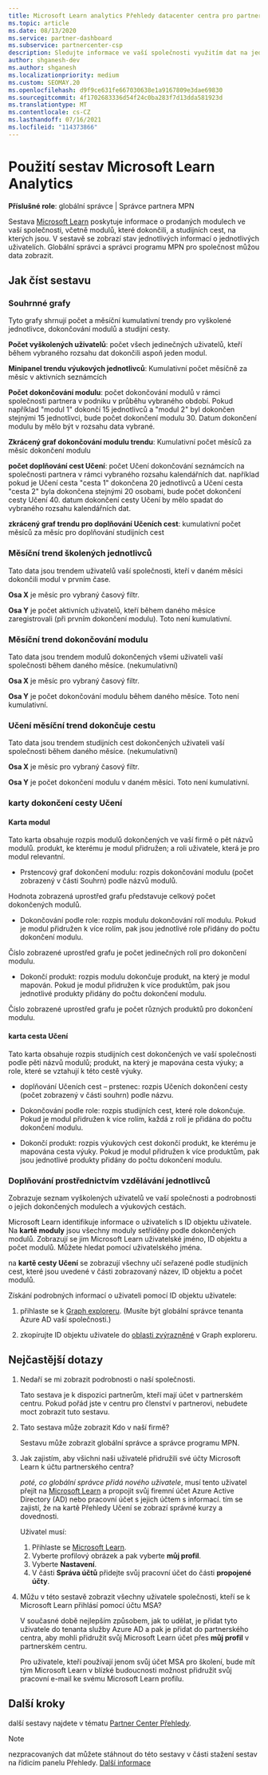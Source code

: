 ```yaml
---
title: Microsoft Learn analytics Přehledy datacenter centra pro partnery
ms.topic: article
ms.date: 08/13/2020
ms.service: partner-dashboard
ms.subservice: partnercenter-csp
description: Sledujte informace ve vaší společnosti využitím dat na jednotlivých školicích, dokončených modulech, dokončených výukových cestách a dalších.
author: shganesh-dev
ms.author: shganesh
ms.localizationpriority: medium
ms.custom: SEOMAY.20
ms.openlocfilehash: d9f9ce631fe667030638e1a9167809e3dae69830
ms.sourcegitcommit: 4f1702683336d54f24c0ba283f7d13dda581923d
ms.translationtype: MT
ms.contentlocale: cs-CZ
ms.lasthandoff: 07/16/2021
ms.locfileid: "114373866"
---
```

# <a name="use-microsoft-learn-analytics-reports"></a>Použití sestav Microsoft Learn Analytics

**Příslušné role**: globální správce | Správce partnera MPN

Sestava [Microsoft Learn](/learn/) poskytuje informace o prodaných modulech ve vaší společnosti, včetně modulů, které dokončili, a studijních cest, na kterých jsou. V sestavě se zobrazí stav jednotlivých informací o jednotlivých uživatelích. Globální správci a správci programu MPN pro společnost můžou data zobrazit.

## <a name="how-to-read-the-report"></a>Jak číst sestavu

### <a name="summary-charts"></a>Souhrnné grafy

Tyto grafy shrnují počet a měsíční kumulativní trendy pro vyškolené jednotlivce, dokončování modulů a studijní cesty.

**Počet vyškolených uživatelů**: počet všech jedinečných uživatelů, kteří během vybraného rozsahu dat dokončili aspoň jeden modul. 

**Minipanel trendu výukových jednotlivců**: Kumulativní počet měsíčně za měsíc v aktivních seznámcích 

**Počet dokončování modulu**: počet dokončování modulů v rámci společnosti partnera v podniku v průběhu vybraného období.
Pokud například "modul 1" dokončí 15 jednotlivců a "modul 2" byl dokončen stejnými 15 jednotlivci, bude počet dokončení modulu 30. Datum dokončení modulu by mělo být v rozsahu data vybrané.

**Zkrácený graf dokončování modulu trendu**: Kumulativní počet měsíců za měsíc dokončení modulu 

**počet doplňování cest Učení**: počet Učení dokončování seznámcích na společnosti partnera v rámci vybraného rozsahu kalendářních dat.
například pokud je Učení cesta "cesta 1" dokončena 20 jednotlivců a Učení cesta "cesta 2" byla dokončena stejnými 20 osobami, bude počet dokončení cesty Učení 40. datum dokončení cesty Učení by mělo spadat do vybraného rozsahu kalendářních dat.

**zkrácený graf trendu pro doplňování Učeních cest**: kumulativní počet měsíců za měsíc pro doplňování studijních cest 

### <a name="trained-individuals-monthly-trend"></a>Měsíční trend školených jednotlivců

Tato data jsou trendem uživatelů vaší společnosti, kteří v daném měsíci dokončili modul v prvním čase. 

**Osa X** je měsíc pro vybraný časový filtr. 

**Osa Y** je počet aktivních uživatelů, kteří během daného měsíce zaregistrovali (při prvním dokončení modulu). Toto není kumulativní.

### <a name="module-completions-monthly-trend"></a>Měsíční trend dokončování modulu

Tato data jsou trendem modulů dokončených všemi uživateli vaší společnosti během daného měsíce. (nekumulativní) 

**Osa X** je měsíc pro vybraný časový filtr. 

**Osa Y** je počet dokončování modulu během daného měsíce. Toto není kumulativní.

### <a name="learning-path-completions-monthly-trend"></a>Učení měsíční trend dokončuje cestu

Tato data jsou trendem studijních cest dokončených uživateli vaší společnosti během daného měsíce. (nekumulativní) 

**Osa X** je měsíc pro vybraný časový filtr. 

**Osa Y** je počet dokončení modulu v daném měsíci. Toto není kumulativní.

### <a name="learning-path-completion-tabs"></a>karty dokončení cesty Učení

#### <a name="module-tab"></a>Karta modul

Tato karta obsahuje rozpis modulů dokončených ve vaší firmě o pět názvů modulů. produkt, ke kterému je modul přidružen; a roli uživatele, která je pro modul relevantní.  

- Prstencový graf dokončení modulu: rozpis dokončování modulu (počet zobrazený v části Souhrn) podle názvů modulů.

Hodnota zobrazená uprostřed grafu představuje celkový počet dokončených modulů.

- Dokončování podle role: rozpis modulu dokončování rolí modulu. Pokud je modul přidružen k více rolím, pak jsou jednotlivé role přidány do počtu dokončení modulu.

Číslo zobrazené uprostřed grafu je počet jedinečných rolí pro dokončení modulu. 

- Dokončí produkt: rozpis modulu dokončuje produkt, na který je modul mapován. Pokud je modul přidružen k více produktům, pak jsou jednotlivé produkty přidány do počtu dokončení modulu.    

Číslo zobrazené uprostřed grafu je počet různých produktů pro dokončení modulu.  

#### <a name="learning-path-tab"></a>karta cesta Učení

Tato karta obsahuje rozpis studijních cest dokončených ve vaší společnosti podle pěti názvů modulů; produkt, na který je mapována cesta výuky; a role, které se vztahují k této cestě výuky.  

- doplňování Učeních cest – prstenec: rozpis Učeních dokončení cesty (počet zobrazený v části souhrn) podle názvu.

- Dokončování podle role: rozpis studijních cest, které role dokončuje. Pokud je modul přidružen k více rolím, každá z rolí je přidána do počtu dokončení modulu.

- Dokončí produkt: rozpis výukových cest dokončí produkt, ke kterému je mapována cesta výuky. Pokud je modul přidružen k více produktům, pak jsou jednotlivé produkty přidány do počtu dokončení modulu.

### <a name="completions-by-learning-individuals"></a>Doplňování prostřednictvím vzdělávání jednotlivců

Zobrazuje seznam vyškolených uživatelů ve vaší společnosti a podrobnosti o jejich dokončených modulech a výukových cestách.

Microsoft Learn identifikuje informace o uživatelích s ID objektu uživatele. Na **kartě moduly** jsou všechny moduly setříděny podle dokončených modulů. Zobrazují se jim Microsoft Learn uživatelské jméno, ID objektu a počet modulů. Můžete hledat pomocí uživatelského jména. 

na **kartě cesty Učení** se zobrazují všechny učí seřazené podle studijních cest, které jsou uvedené v části zobrazovaný název, ID objektu a počet modulů.

Získání podrobných informací o uživateli pomocí ID objektu uživatele: 

1. přihlaste se k [Graph exploreru](https://developer.microsoft.com/graph/graph-explorer ). (Musíte být globální správce tenanta Azure AD vaší společnosti.)

2. zkopírujte ID objektu uživatele do [oblasti zvýrazněné](https://graph.microsoft.com/v1.0/users/a9633ad7-c8dc-4587-b119-0bc286b0711f) v Graph exploreru. 

## <a name="frequently-asked-questions-faq"></a>Nejčastější dotazy

1. Nedaří se mi zobrazit podrobnosti o naší společnosti.

   Tato sestava je k dispozici partnerům, kteří mají účet v partnerském centru. Pokud pořád jste v centru pro členství v partnerovi, nebudete moct zobrazit tuto sestavu.

2. Tato sestava může zobrazit Kdo v naší firmě? 

   Sestavu může zobrazit globální správce a správce programu MPN.

3. Jak zajistím, aby všichni naši uživatelé přidružili své účty Microsoft Learn k účtu partnerského centra?

   *poté, co globální správce přidá nového uživatele*, musí tento uživatel přejít na [Microsoft Learn](/learn/) a propojit svůj firemní účet Azure Active Directory (AD) nebo pracovní účet s jejich účtem s informací. tím se zajistí, že na kartě Přehledy Učení se zobrazí správné kurzy a dovednosti.
   
   Uživatel musí:
   
   1. Přihlaste se [Microsoft Learn](/learn/).
   2. Vyberte profilový obrázek a pak vyberte **můj profil**.
   3. Vyberte **Nastavení**.
   4. V části **Správa účtů** přidejte svůj pracovní účet do části **propojené účty**.

4. Můžu v této sestavě zobrazit všechny uživatele společnosti, kteří se k Microsoft Learn přihlásí pomocí účtu MSA?

   V současné době nejlepším způsobem, jak to udělat, je přidat tyto uživatele do tenanta služby Azure AD a pak je přidat do partnerského centra, aby mohli přidružit svůj Microsoft Learn účet přes **můj profil** v partnerském centru. 

   Pro uživatele, kteří používají jenom svůj účet MSA pro školení, bude mít tým Microsoft Learn v blízké budoucnosti možnost přidružit svůj pracovní e-mail ke svému Microsoft Learn profilu. 

## <a name="next-steps"></a>Další kroky

další sestavy najdete v tématu [Partner Center Přehledy](partner-center-insights.md).

>[!NOTE] 
> nezpracovaných dat můžete stáhnout do této sestavy v části stažení sestav na řídicím panelu Přehledy. [Další informace](insights-download-reports.md) 
